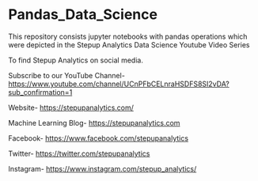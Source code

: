 # Pandas_Data_Science
This repository consists jupyter notebooks with pandas operations which were depicted in the Stepup Analytics Data Science
Youtube Video Series

To find Stepup Analytics on social media.

Subscribe to our YouTube Channel- https://www.youtube.com/channel/UCnPFbCELnraHSDFS8SI2vDA?sub_confirmation=1

Website- https://stepupanalytics.com/

Machine Learning Blog- https://stepupanalytics.com

Facebook- https://www.facebook.com/stepupanalytics

Twitter- https://twitter.com/stepupanalytics

Instagram- https://www.instagram.com/stepup_analytics/
